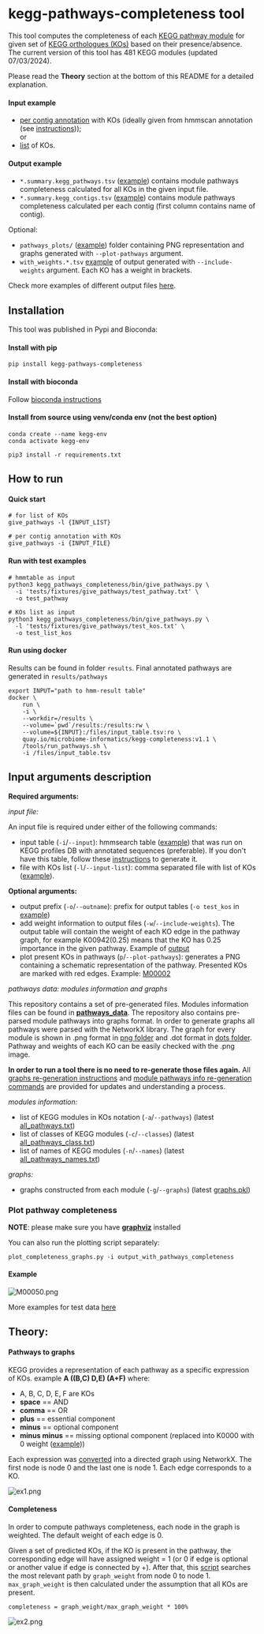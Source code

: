 # kegg-pathways-completeness tool

This tool computes the completeness of each [KEGG pathway module](https://www.genome.jp/kegg/module.html) for given set of [KEGG orthologues (KOs)](https://www.genome.jp/kegg/ko.html) based on their presence/absence. The current version of this tool has 481 KEGG modules (updated 07/03/2024). 

Please read the **Theory** section at the bottom of this README for a detailed explanation. 

#### Input example
- [per contig annotation](example/example_hmmscan_annotation.txt) with KOs (ideally given from hmmscan annotation (see [instructions](src/README.md)));  \
or 
- [list](example/example_list_kos.txt) of KOs.

#### Output example

- `*.summary.kegg_pathways.tsv` ([example](example/example_hmmscan.summary.kegg_pathways.tsv)) contains module pathways completeness calculated for all KOs in the given input file.
- `*.summary.kegg_contigs.tsv` ([example](example/example_hmmscan.summary.kegg_contigs.tsv)) contains module pathways completeness calculated per each contig (first column contains name of contig).

Optional:
- `pathways_plots/` ([example](example/pathways_plots)) folder containing PNG representation and graphs generated with `--plot-pathways` argument. 
- `with_weights.*.tsv` [example](example/with_weights.summary.kegg.summary.kegg_contigs.tsv) of output generated with `--include-weights` argument. Each KO has a weight in brackets.

Check more examples of different output files [here](tests/fixtures/give_pathways/output).

## Installation
This tool was published in Pypi and Bioconda:

#### Install with pip
```commandline
pip install kegg-pathways-completeness
```

#### Install with bioconda
Follow [bioconda instructions](https://bioconda.github.io/recipes/kegg-pathways-completeness/README.html#package-package%20&#x27;kegg-pathways-completeness&#x27;)


#### Install from source using venv/conda env (not the best option)
```commandline
conda create --name kegg-env
conda activate kegg-env

pip3 install -r requirements.txt
```


## How to run

#### Quick start
```
# for list of KOs
give_pathways -l {INPUT_LIST}

# per contig annotation with KOs
give_pathways -i {INPUT_FILE}
```

#### Run with test examples
```comandline
# hmmtable as input
python3 kegg_pathways_completeness/bin/give_pathways.py \
  -i 'tests/fixtures/give_pathways/test_pathway.txt' \
  -o test_pathway

# KOs list as input
python3 kegg_pathways_completeness/bin/give_pathways.py \
  -l 'tests/fixtures/give_pathways/test_kos.txt' \
  -o test_list_kos
```

#### Run using docker 
Results can be found in folder `results`. Final annotated pathways are generated in `results/pathways`
```commandline
export INPUT="path to hmm-result table"
docker \
    run \
    -i \
    --workdir=/results \
    --volume=`pwd`/results:/results:rw \
    --volume=${INPUT}:/files/input_table.tsv:ro \
    quay.io/microbiome-informatics/kegg-completeness:v1.1 \
    /tools/run_pathways.sh \
    -i /files/input_table.tsv
```


## Input arguments description

**Required arguments:** 

_input file:_

An input file is required under either of the following commands:
- input table (`-i`/`--input`): hmmsearch table ([example](tests/fixtures/give_pathways/test_pathway.txt)) that was run on KEGG profiles DB with annotated sequences (preferable). If you don't have this table, follow these [instructions](src/README.md) to generate it.
- file with KOs list (`-l`/`--input-list`): comma separated file with list of KOs ([example](tests/fixtures/give_pathways/test_kos.txt)).

**Optional arguments:**

- output prefix (`-o`/`--outname`): prefix for output tables (`-o test_kos` in [example](tests/fixtures/give_pathways/output/test_kos.summary.kegg_contigs.tsv))
- add weight information to output files (`-w`/`--include-weights`). The output table will contain the weight of each KO edge in the pathway graph, for example K00942(0.25) means that the KO has 0.25 importance in the given pathway. Example of [output](tests/fixtures/give_pathways/output/test_weights.summary.kegg_pathways.tsv)
- plot present KOs in pathways (`p`/`--plot-pathways`): generates a PNG containing a schematic representation of the pathway. Presented KOs are marked with red edges. Example: [M00002](tests/fixtures/give_pathways/output/pathways_plots/M00002.png)


_pathways data: modules information and graphs_ 

This repository contains a set of pre-generated files. Modules information files can be found in **[pathways_data](kegg_pathways_completeness/pathways_data)**. 
The repository also contains pre-parsed module pathways into graphs format. In order to generate graphs all pathways were parsed with the NetworkX library. The graph for every module is shown in .png format in [png folder](kegg_pathways_completeness/graphs/png) and .dot format in [dots folder](kegg_pathways_completeness/graphs/dots). Pathway and weights of each KO can be easily checked with the .png image.

**In order to run a tool there is no need to re-generate those files again.**
All [graphs re-generation instructions](kegg_pathways_completeness/graphs/README.md) and [module pathways info re-generation commands](kegg_pathways_completeness/pathways_data/README.md) are provided for updates and understanding a process.

_modules information:_

- list of KEGG modules in KOs notation (`-a`/`--pathways`) (latest [all_pathways.txt](kegg_pathways_completeness%2Fpathways_data%2Fall_pathways.txt))
- list of classes of KEGG modules (`-c`/`--classes`) (latest [all_pathways_class.txt](kegg_pathways_completeness%2Fpathways_data%2Fall_pathways_class.txt))
- list of names of KEGG modules (`-n`/`--names`) (latest [all_pathways_names.txt](kegg_pathways_completeness%2Fpathways_data%2Fall_pathways_names.txt))

_graphs:_

- graphs constructed from each module (`-g`/`--graphs`) (latest [graphs.pkl](kegg_pathways_completeness%2Fgraphs%2Fgraphs.pkl))


### Plot pathway completeness

**NOTE**: please make sure you have [**graphviz**](https://graphviz.org/) installed

You can also run the plotting script separately:
```commandline
plot_completeness_graphs.py -i output_with_pathways_completeness
```

#### Example

![M00050.png](tests/fixtures/give_pathways/output/pathways_plots/M00050.png)

More examples for test data [here](tests/fixtures/give_pathways/output/pathways_plots)


## Theory: 
#### Pathways to graphs 
KEGG provides a representation of each pathway as a specific expression of KOs.
example **A ((B,C) D,E) (A+F)** where:
- A, B, C, D, E, F are KOs
- **space** == AND
- **comma** == OR
- **plus** == essential component
- **minus** == optional component
- **minus minus** == missing optional component (replaced into K0000 with 0 weight ([example](kegg_pathways_completeness/graphs/png/M00014.png)))

Each expression was [converted](kegg_pathways_completeness/bin/make_graphs/make_graphs.py) into a directed graph using NetworkX. The first node is node 0 and the last one is node 1. Each edge corresponds to a KO. 

![ex1.png](src%2Fimg%2Fex1.png)

#### Completeness
In order to compute pathways completeness, each node in the graph is weighted. The default weight of each edge is 0.

Given a set of predicted KOs, if the KO is present in the pathway, the corresponding edge will have assigned weight = 1 (or 0 if edge is optional or another value if edge is connected by +). After that, this [script](kegg_pathways_completeness/bin/give_pathways.py) searches the most relevant path by `graph_weight` from node 0 to node 1. `max_graph_weight` is then calculated under the assumption that all KOs are present.

``
completeness = graph_weight/max_graph_weight * 100%
``

![ex2.png](src%2Fimg%2Fex2.png)
